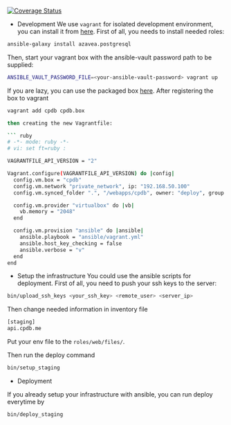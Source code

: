 [![Coverage Status](https://coveralls.io/repos/EastAgile/CPDBv2_backend/badge.svg?branch=master)](https://coveralls.io/github/EastAgile/CPDBv2_backend?branch=master)

* Development
We use `vagrant` for isolated development environment, you can install it from [here](..). First of all, you needs to install needed roles:

``` bash
ansible-galaxy install azavea.postgresql
```

Then, start your vagrant box with the ansible-vault password path to be supplied:

``` bash
ANSIBLE_VAULT_PASSWORD_FILE=<your-ansible-vault-password> vagrant up
```

If you are lazy, you can use the packaged box [here](...).
After registering the box to vagrant

``` bash
vagrant add cpdb cpdb.box

then creating the new Vagrantfile:

``` ruby
# -*- mode: ruby -*-
# vi: set ft=ruby :

VAGRANTFILE_API_VERSION = "2"

Vagrant.configure(VAGRANTFILE_API_VERSION) do |config|
  config.vm.box = "cpdb"
  config.vm.network "private_network", ip: "192.168.50.100"
  config.vm.synced_folder ".", "/webapps/cpdb", owner: "deploy", group: "deploy"

  config.vm.provider "virtualbox" do |vb|
    vb.memory = "2048"
  end

  config.vm.provision "ansible" do |ansible|
    ansible.playbook = "ansible/vagrant.yml"
    ansible.host_key_checking = false
    ansible.verbose = "v"
  end
end
```

* Setup the infrastructure
You could use the ansible scripts for deployment. First of all, you need to push your ssh keys to the server:

``` bash
bin/upload_ssh_keys <your_ssh_key> <remote_user> <server_ip>
```

Then change needed information in inventory file
``` bash
[staging]
api.cpdb.me
```

Put your env file to the `roles/web/files/`.

Then run the deploy command
``` bash
bin/setup_staging
```

* Deployment

If you already setup your infrastructure with ansible, you can run deploy everytime by

``` bash
bin/deploy_staging
```
